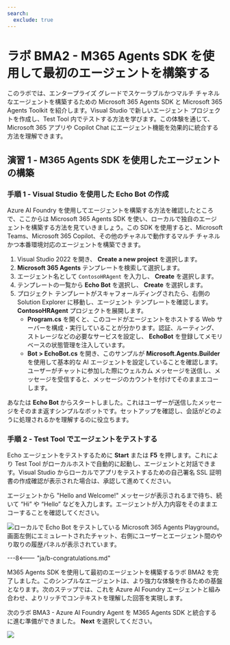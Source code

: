 ```yaml
---
search:
  exclude: true
---
```

# ラボ BMA2 - M365 Agents SDK を使用して最初のエージェントを構築する

このラボでは、エンタープライズ グレードでスケーラブルかつマルチ チャネルなエージェントを構築するための Microsoft 365 Agents SDK と Microsoft 365 Agents Toolkit を紹介します。Visual Studio で新しいエージェント プロジェクトを作成し、Test Tool 内でテストする方法を学びます。この体験を通じて、Microsoft 365 アプリや Copilot Chat にエージェント機能を効果的に統合する方法を理解できます。

## 演習 1 - M365 Agents SDK を使用したエージェントの構築

### 手順 1 - Visual Studio を使用した Echo Bot の作成

Azure AI Foundry を使用してエージェントを構築する方法を確認したところで、ここからは Microsoft 365 Agents SDK を使い、ローカルで独自のエージェントを構築する方法を見ていきましょう。この SDK を使用すると、Microsoft Teams、Microsoft 365 Copilot、その他のチャネルで動作するマルチ チャネルかつ本番環境対応のエージェントを構築できます。

1.  Visual Studio 2022 を開き、 **Create a new project** を選択します。  
1.  **Microsoft 365 Agents** テンプレートを検索して選択します。  
1.  エージェント名として `ContosoHRAgent` を入力し、 **Create** を選択します。  
1.  テンプレートの一覧から **Echo Bot** を選択し、 **Create** を選択します。  
1.  プロジェクト テンプレートがスキャフォールディングされたら、右側の Solution Explorer に移動し、エージェント テンプレートを確認します。 **ContosoHRAgent** プロジェクトを展開します。  
    - **Program.cs** を開くと、このコードがエージェントをホストする Web サーバーを構成・実行していることが分かります。認証、ルーティング、ストレージなどの必要なサービスを設定し、 **EchoBot** を登録してメモリ ベースの状態管理を注入しています。  
    - **Bot > EchoBot.cs** を開き、このサンプルが **Microsoft.Agents.Builder** を使用して基本的な AI エージェントを設定していることを確認します。ユーザーがチャットに参加した際にウェルカム メッセージを送信し、メッセージを受信すると、メッセージのカウントを付けてそのままエコーします。  

あなたは **Echo Bot** からスタートしました。これはユーザーが送信したメッセージをそのまま返すシンプルなボットです。セットアップを確認し、会話がどのように処理されるかを理解するのに役立ちます。

<cc-end-step lab="bma2" exercise="1" step="1" />

### 手順 2 - Test Tool でエージェントをテストする

Echo エージェントをテストするために **Start** または **F5** を押します。これにより Test Tool がローカルホストで自動的に起動し、エージェントと対話できます。Visual Studio からローカルでアプリをテストするための自己署名 SSL 証明書の作成確認が表示された場合は、承認して進めてください。

エージェントから "Hello and Welcome!" メッセージが表示されるまで待ち、続いて “Hi” や “Hello” などを入力します。エージェントが入力内容をそのままエコーすることを確認してください。

![ローカルで Echo Bot をテストしている Microsoft 365 Agents Playground。画面左側にエミュレートされたチャット、右側にユーザーとエージェント間のやり取りの履歴パネルが表示されています。](https://github.com/user-attachments/assets/4562052d-856b-44d5-b2dd-27623d9bed11)

<cc-end-step lab="bma2" exercise="1" step="2" />

---8<--- "ja/b-congratulations.md"

M365 Agents SDK を使用して最初のエージェントを構築するラボ BMA2 を完了しました。このシンプルなエージェントは、より強力な体験を作るための基盤となります。次のステップでは、これを Azure AI Foundry エージェントと組み合わせ、よりリッチでコンテキストを理解した回答を実現します。

次のラボ BMA3 - Azure AI Foundry Agent を M365 Agents SDK と統合する に進む準備ができました。 **Next** を選択してください。

<cc-next url="../03-agent-configuration" />

<img src="https://m365-visitor-stats.azurewebsites.net/copilot-camp/custom-engine/agents-sdk/02-agent-with-agents-sdk" />
